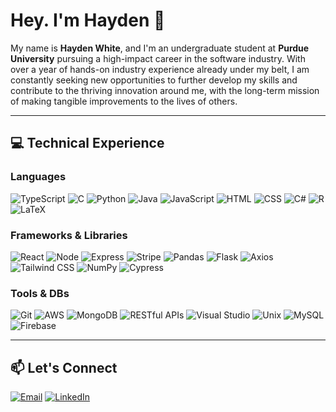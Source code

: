 # Hey. I'm Hayden 👋

My name is **Hayden White**, and I'm an undergraduate student at **Purdue University** pursuing a high-impact career in the software industry. With over a year of hands-on industry experience already under my belt, I am constantly seeking new opportunities to further develop my skills and contribute to the thriving innovation around me, with the long-term mission of making tangible improvements to the lives of others.

---

## 💻 Technical Experience

### Languages

![TypeScript](https://img.shields.io/badge/TypeScript-3178C6?style=flat-square&logo=typescript&logoColor=white)
![C](https://img.shields.io/badge/C-A8B9CC?style=flat-square&logo=c&logoColor=white)
![Python](https://img.shields.io/badge/Python-3776AB?style=flat-square&logo=python&logoColor=white)
![Java](https://img.shields.io/badge/Java-ED8B00?style=flat-square&logo=java&logoColor=white)
![JavaScript](https://img.shields.io/badge/JavaScript-F7DF1E?style=flat-square&logo=javascript&logoColor=black)
![HTML](https://img.shields.io/badge/HTML5-E34F26?style=flat-square&logo=html5&logoColor=white)
![CSS](https://img.shields.io/badge/CSS3-1572B6?style=flat-square&logo=css3&logoColor=white)
![C#](https://img.shields.io/badge/C%23-239120?style=flat-square&logo=c-sharp&logoColor=white)
![R](https://img.shields.io/badge/R-276DC3?style=flat-square&logo=r&logoColor=white)
![LaTeX](https://img.shields.io/badge/LaTeX-008080?style=flat-square&logo=latex&logoColor=white)


### Frameworks & Libraries

![React](https://img.shields.io/badge/React-20232A?style=flat-square&logo=react&logoColor=61DAFB)
![Node](https://img.shields.io/badge/Node.js-43853D?style=flat-square&logo=node-dot-js&logoColor=white)
![Express](https://img.shields.io/badge/Express.js-000000?style=flat-square&logo=express&logoColor=white)
![Stripe](https://img.shields.io/badge/Stripe-008CDD?style=flat-square&logo=stripe&logoColor=white)
![Pandas](https://img.shields.io/badge/Pandas-150458?style=flat-square&logo=pandas&logoColor=white)
![Flask](https://img.shields.io/badge/Flask-000000?style=flat-square&logo=flask&logoColor=white)
![Axios](https://img.shields.io/badge/Axios-5A29E4?style=flat-square&logo=axios&logoColor=white)
![Tailwind CSS](https://img.shields.io/badge/Tailwind_CSS-38B2AC?style=flat-square&logo=tailwind-css&logoColor=white)
![NumPy](https://img.shields.io/badge/NumPy-013243?style=flat-square&logo=numpy&logoColor=white)
![Cypress](https://img.shields.io/badge/Cypress-17202C?style=flat-square&logo=cypress&logoColor=white)


### Tools & DBs

![Git](https://img.shields.io/badge/Git-F05032?style=flat-square&logo=git&logoColor=white)
![AWS](https://img.shields.io/badge/Amazon%20AWS-232F3E?style=flat-square&logo=amazon-aws&logoColor=white)
![MongoDB](https://img.shields.io/badge/MongoDB-47A248?style=flat-square&logo=mongodb&logoColor=white)
![RESTful APIs](https://img.shields.io/badge/RESTful_APIs-FF6F00?style=flat-square)
![Visual Studio](https://img.shields.io/badge/Visual%20Studio-5C2D91?style=flat-square&logo=visual-studio&logoColor=white)
![Unix](https://img.shields.io/badge/Unix-000000?style=flat-square&logo=unix&logoColor=white)
![MySQL](https://img.shields.io/badge/MySQL-4479A1?style=flat-square&logo=mysql&logoColor=white)
![Firebase](https://img.shields.io/badge/Firebase-FFCA28?style=flat-square&logo=firebase&logoColor=black)

---

## 📫 Let's Connect

[![Email](https://img.shields.io/badge/Email-white929%40purdue.edu-blue?style=flat-square&logo=gmail&logoColor=white)](mailto:white929@purdue.edu)
[![LinkedIn](https://img.shields.io/badge/LinkedIn-Hayden%20White-blue?style=flat-square&logo=linkedin&logoColor=white)](https://www.linkedin.com/in/hayden-s-white)
